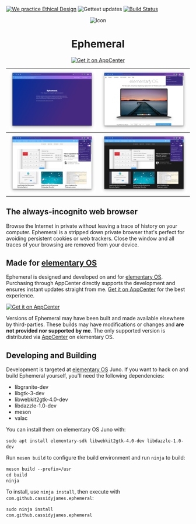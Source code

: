 [![We practice Ethical Design](https://img.shields.io/badge/Ethical_Design-_▲_❤_-blue.svg)](https://ind.ie/ethical-design)
![Gettext updates](https://github.com/cassidyjames/ephemeral/workflows/Gettext%20updates/badge.svg)
[![Build Status](https://travis-ci.com/cassidyjames/ephemeral.svg?branch=master)](https://travis-ci.com/cassidyjames/ephemeral)

<p align="center">
  <img src="data/icons/128.svg" alt="Icon" />
</p>
<h1 align="center">Ephemeral</h1>
<p align="center">
  <a href="https://appcenter.elementary.io/com.github.cassidyjames.ephemeral"><img src="https://appcenter.elementary.io/badge.svg" alt="Get it on AppCenter" /></a>
</p>



| ![Screenshot](data/screenshot@2x.png)      | ![Screenshot](data/screenshot-many-browsers@2x.png) |
|--------------------------------------------|-----------------------------------------------------|
| ![Screenshot](data/screenshot-menu@2x.png) | ![Screenshot](data/screenshot-menu-dark@2x.png)     |

## The always-incognito web browser

Browse the Internet in private without leaving a trace of history on your computer. Ephemeral is a stripped down private browser that's perfect for avoiding persistent cookies or web trackers. Close the window and all traces of your browsing are removed from your device.

## Made for [elementary OS]

Ephemeral is designed and developed on and for [elementary OS]. Purchasing through AppCenter directly supports the development and ensures instant updates straight from me. [Get it on AppCenter][AppCenter] for the best experience.

[![Get it on AppCenter](https://appcenter.elementary.io/badge.svg)][AppCenter]

Versions of Ephemeral may have been built and made available elsewhere by third-parties. These builds may have modifications or changes and **are not provided nor supported by me**. The only supported version is distributed via [AppCenter] on elementary OS.

## Developing and Building

Development is targeted at [elementary OS] Juno. If you want to hack on and build Ephemeral yourself, you'll need the following dependencies:

* libgranite-dev
* libgtk-3-dev
* libwebkit2gtk-4.0-dev
* libdazzle-1.0-dev
* meson
* valac

You can install them on elementary OS Juno with:

```shell
sudo apt install elementary-sdk libwebkit2gtk-4.0-dev libdazzle-1.0-dev
```

Run `meson build` to configure the build environment and run `ninja` to build:

```shell
meson build --prefix=/usr
cd build
ninja
```

To install, use `ninja install`, then execute with `com.github.cassidyjames.ephemeral`:

```shell
sudo ninja install
com.github.cassidyjames.ephemeral
```

[elementary OS]: https://elementary.io
[AppCenter]: https://appcenter.elementary.io/com.github.cassidyjames.ephemeral
